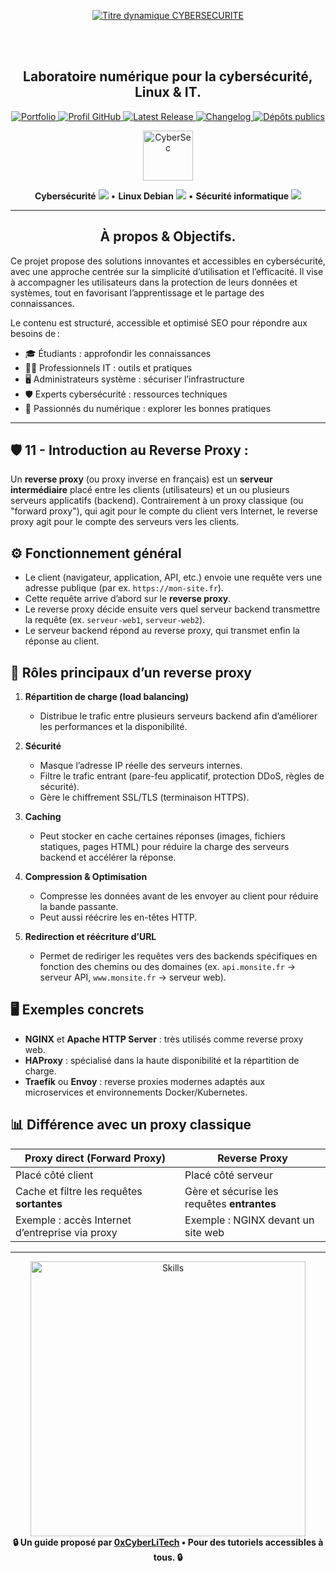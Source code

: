 <div align="center">

  <br></br>
  
  <a href="https://github.com/0xCyberLiTech">
  <img src="https://readme-typing-svg.herokuapp.com?font=JetBrains+Mono&size=50&duration=6000&pause=1000000000&color=FF0048&center=true&vCenter=true&width=1100&lines=%3ECYBERSECURITE_" alt="Titre dynamique CYBERSECURITE" />
  </a>
  
  <br></br>

  <h2>Laboratoire numérique pour la cybersécurité, Linux & IT.</h2>
  
  <p align="center">
      <a href="https://0xcyberlitech.github.io/">
        <img src="https://img.shields.io/badge/Portfolio-0xCyberLiTech-181717?logo=github&style=flat-square" alt="Portfolio" />
      </a>
      <a href="https://github.com/0xCyberLiTech">
        <img src="https://img.shields.io/badge/Profil-GitHub-181717?logo=github&style=flat-square" alt="Profil GitHub" />
      </a>
      <a href="https://github.com/0xCyberLiTech/Cybersecurite/releases/latest">
        <img src="https://img.shields.io/github/v/release/0xCyberLiTech/Cybersecurite?label=version" alt="Latest Release" />
      </a>
      <a href="https://github.com/0xCyberLiTech/Cybersecurite/blob/main/CHANGELOG.md">
        <img src="https://img.shields.io/badge/📄%20CHANGELOG-Cybersecurite-blue" alt="Changelog" />
      </a>
      <a href="https://github.com/0xCyberLiTech?tab=repositories">
        <img src="https://img.shields.io/badge/Dépôts-publics-blue?style=flat-square" alt="Dépôts publics" />
      </a>
  </p>

</div>

<div align="center">
  <img src="https://img.icons8.com/fluency/96/000000/cyber-security.png" alt="CyberSec" width="80"/>
</div>

<div align="center">
  <p>
    <strong>Cybersécurité</strong> <img src="https://img.icons8.com/color/24/000000/lock--v1.png"/> • <strong>Linux Debian</strong> <img src="https://img.icons8.com/color/24/000000/linux.png"/> • <strong>Sécurité informatique</strong> <img src="https://img.icons8.com/color/24/000000/shield-security.png"/>
  </p>
</div>

---

<div align="center">
  
## À propos & Objectifs.

</div>

Ce projet propose des solutions innovantes et accessibles en cybersécurité, avec une approche centrée sur la simplicité d’utilisation et l’efficacité. Il vise à accompagner les utilisateurs dans la protection de leurs données et systèmes, tout en favorisant l’apprentissage et le partage des connaissances.

Le contenu est structuré, accessible et optimisé SEO pour répondre aux besoins de :
- 🎓 Étudiants : approfondir les connaissances
- 👨‍💻 Professionnels IT : outils et pratiques
- 🖥️ Administrateurs système : sécuriser l’infrastructure
- 🛡️ Experts cybersécurité : ressources techniques
- 🚀 Passionnés du numérique : explorer les bonnes pratiques

---

## 🛡️ 11 - **Introduction au Reverse Proxy :**

Un **reverse proxy** (ou proxy inverse en français) est un **serveur intermédiaire** placé entre les clients (utilisateurs) et un ou plusieurs serveurs applicatifs (backend). Contrairement à un proxy classique (ou "forward proxy"), qui agit pour le compte du client vers Internet, le reverse proxy agit pour le compte des serveurs vers les clients.  

## ⚙️ Fonctionnement général
- Le client (navigateur, application, API, etc.) envoie une requête vers une adresse publique (par ex. `https://mon-site.fr`).
- Cette requête arrive d’abord sur le **reverse proxy**.
- Le reverse proxy décide ensuite vers quel serveur backend transmettre la requête (ex. `serveur-web1`, `serveur-web2`).
- Le serveur backend répond au reverse proxy, qui transmet enfin la réponse au client.

## 🔑 Rôles principaux d’un reverse proxy
1. **Répartition de charge (load balancing)**  
   - Distribue le trafic entre plusieurs serveurs backend afin d’améliorer les performances et la disponibilité.

2. **Sécurité**  
   - Masque l’adresse IP réelle des serveurs internes.  
   - Filtre le trafic entrant (pare-feu applicatif, protection DDoS, règles de sécurité).  
   - Gère le chiffrement SSL/TLS (terminaison HTTPS).

3. **Caching**  
   - Peut stocker en cache certaines réponses (images, fichiers statiques, pages HTML) pour réduire la charge des serveurs backend et accélérer la réponse.

4. **Compression & Optimisation**  
   - Compresse les données avant de les envoyer au client pour réduire la bande passante.  
   - Peut aussi réécrire les en-têtes HTTP.

5. **Redirection et réécriture d’URL**  
   - Permet de rediriger les requêtes vers des backends spécifiques en fonction des chemins ou des domaines (ex. `api.monsite.fr` → serveur API, `www.monsite.fr` → serveur web).

## 🖥️ Exemples concrets
- **NGINX** et **Apache HTTP Server** : très utilisés comme reverse proxy web.  
- **HAProxy** : spécialisé dans la haute disponibilité et la répartition de charge.  
- **Traefik** ou **Envoy** : reverse proxies modernes adaptés aux microservices et environnements Docker/Kubernetes.  

## 📊 Différence avec un proxy classique
| **Proxy direct (Forward Proxy)** | **Reverse Proxy** |
|----------------------------------|-------------------|
| Placé côté client                | Placé côté serveur |
| Cache et filtre les requêtes **sortantes** | Gère et sécurise les requêtes **entrantes** |
| Exemple : accès Internet d’entreprise via proxy | Exemple : NGINX devant un site web |

---

<div align="center">
  <a href="https://github.com/0xCyberLiTech" target="_blank" rel="noopener">
    <img src="https://skillicons.dev/icons?i=linux,debian,bash,docker,nginx,git,vim,python,markdown" alt="Skills" width="440">
  </a>
</div>

<div align="center">
  <b>🔒 Un guide proposé par <a href="https://github.com/0xCyberLiTech">0xCyberLiTech</a> • Pour des tutoriels accessibles à tous. 🔒</b>
</div>

